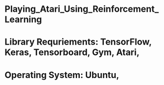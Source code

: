 # Playing_Atari_Using_Reinforcement_Learning

# Library Requriements: TensorFlow, Keras, Tensorboard, Gym, Atari,
# Operating System: Ubuntu,
